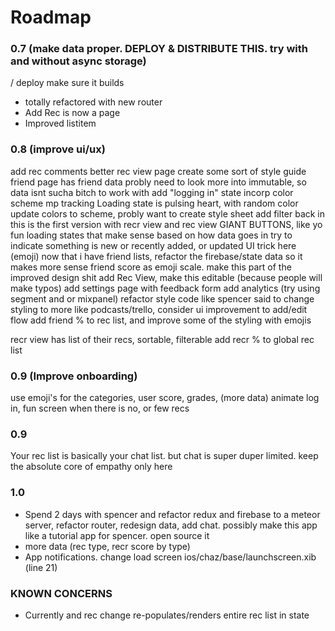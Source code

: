 # Roadmap



### 0.7 (make data proper. DEPLOY & DISTRIBUTE THIS. try with and without async storage)

 / deploy make sure it builds

 - totally refactored with new router
 - Add Rec is now a page
 - Improved listitem

### 0.8 (improve ui/ux)
add rec comments
better rec view page
create some sort of style guide
friend page has friend data
probly need to look more into immutable, so data isnt sucha  bitch to work with
add "logging in" state
incorp color scheme
mp tracking
Loading state is pulsing heart, with random color
 update colors to scheme, probly want to create style sheet
add filter back in
this is the first version with recr view and rec view
GIANT BUTTONS, like yo
fun loading states that make sense based on how data goes in
try to indicate something is new or recently added, or updated UI trick here (emoji)
now that i have friend lists, refactor the firebase/state data so it makes more sense
friend score as emoji scale. make this part of the improved design shit
add Rec View, make this editable (because people will make typos)
add settings page with feedback form
add analytics (try using segment and or mixpanel)
refactor style code like spencer said to
change styling to more like podcasts/trello, consider ui improvement to add/edit flow
  add friend % to rec list,  and improve some of the styling with emojis

recr view has list of their recs, sortable, filterable
add recr % to global rec list


### 0.9 (Improve onboarding)
use emoji's for the categories, user score, grades, (more data)
animate log in, fun screen when there is no, or few recs

### 0.9
Your rec list is basically your chat list. but chat is super duper limited.
  keep the absolute core of empathy only here


### 1.0
 - Spend 2 days with spencer and refactor redux and firebase to a meteor server, refactor router, redesign data, add chat. possibly make this app like a tutorial app for spencer. open source it
 - more data (rec type, recr score by type)
 - App notifications.
change load screen
 ios/chaz/base/launchscreen.xib (line 21)


### KNOWN CONCERNS
 - Currently and rec change re-populates/renders entire rec list in state
